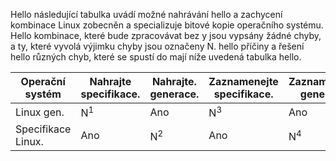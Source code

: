 Hello následující tabulka uvádí možné nahrávání hello a zachycení kombinace Linux zobecněn a specializuje bitové kopie operačního systému. Hello kombinace, které bude zpracovávat bez y jsou vypsány žádné chyby, a ty, které vyvolá výjimku chyby jsou označeny N. hello příčiny a řešení hello různých chyb, které se spustí do mají níže uvedená tabulka hello.

| Operační systém | Nahrajte specifikace. | Nahrajte. generace. | Zaznamenejte specifikace. | Zaznamenejte. generace. |
| --- | --- | --- | --- | --- |
| Linux gen. |N<sup>1</sup> |Ano |N<sup>3</sup> |Ano |
| Specifikace Linux. |Ano |N<sup>2</sup> |Ano |N<sup>4</sup> |

